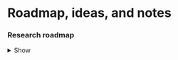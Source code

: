 # Roadmap, ideas, and notes

### Research roadmap

<details>
  <summary>Show</summary>

* https://github.com/square/okio
* https://github.com/Kotlin/kotlinx-io
* https://github.com/DitchOoM/buffer
</details>
